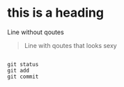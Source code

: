 # this is a heading 

Line without qoutes
>Line with qoutes that looks sexy

```

git status
git add
git commit
```

